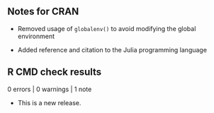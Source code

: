 ## Notes for CRAN

* Removed usage of `globalenv()` to avoid modifying the global environment

* Added reference and citation to the Julia programming language

## R CMD check results

0 errors | 0 warnings | 1 note

* This is a new release.
